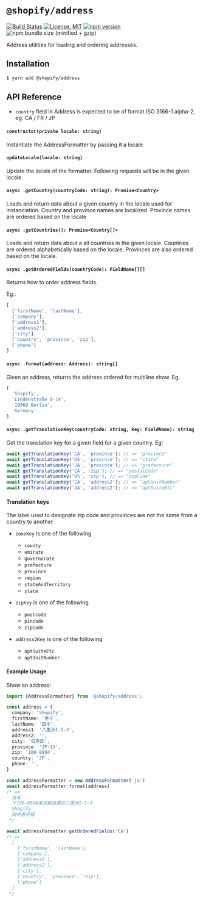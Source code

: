 # `@shopify/address`

[![Build Status](https://travis-ci.org/Shopify/quilt.svg?branch=master)](https://travis-ci.org/Shopify/quilt)
[![License: MIT](https://img.shields.io/badge/License-MIT-green.svg)](LICENSE.md) [![npm version](https://badge.fury.io/js/%40shopify%2Faddress.svg)](https://badge.fury.io/js/%40shopify%2Faddress)
![npm bundle size (minified + gzip)](https://img.shields.io/bundlephobia/minzip/%40shopify/shopify%2address.svg)


Address utilities for loading and ordering addresses.

## Installation

```bash
$ yarn add @shopify/address
```

## API Reference

- `country` field in Address is expected to be of format ISO 3166-1 alpha-2, eg. CA / FR / JP

#### `constructor(private locale: string)`

Instantiate the AddressFormatter by passing it a locale.

#### `updateLocale(locale: string)`

Update the locale of the formatter. Following requests will be in the given locale.

#### `async .getCountry(countryCode: string): Promise<Country>`

Loads and return data about a given country in the locale used for instanciation. Country and province names are localized. Province names are ordered based on the locale

#### `async .getCountries(): Promise<Country[]>`

Loads and return data about a all countries in the given locale. Countries are ordered alphabetically based on the locale. Provinces are also ordered based on the locale.

#### `async .getOrderedFields(countryCode): FieldName[][]`

Returns how to order address fields.

Eg.: 

``` typescript
[
  ['firstName', 'lastName'],
  ['company'],
  ['address1'],
  ['address2'],
  ['city'],
  ['country', 'province', 'zip'],
  ['phone']
]
```

#### `async .format(address: Address): string[]`

Given an address, returns the address ordered for multiline show. Eg.

``` typescript
[
  'Shopify',
  'Lindenstraße 9-14',
  '10969 Berlin',
  'Germany'
]
```

#### `async .getTranslationKey(countryCode: string, key: FieldName): string`

Get the translation key for a given field for a given country. Eg: 

``` typescript
await getTranslationKey('CA', 'province'); // => "province"
await getTranslationKey('US', 'province'); // => "state"
await getTranslationKey('JA', 'province'); // => "prefecture"
await getTranslationKey('CA', 'zip'); // => "postalCode"
await getTranslationKey('US', 'zip'); // => "zipCode"
await getTranslationKey('CA', 'address2'); // => "aptUnitNumber"
await getTranslationKey('JA', 'address2'); // => "aptSuiteEtc"
```

#### Translation keys

The label used to designate zip code and provinces are not the same from a country to another

- `zoneKey` is one of the following
  - `county`
  - `emirate`
  - `governorate`
  - `prefecture`
  - `province`
  - `region`
  - `stateAndTerritory`
  - `state`


- `zipKey` is one of the following
  - `postcode`
  - `pincode`
  - `zipCode`

- `address2Key` is one of the following
  - `aptSuiteEtc`
  - `aptUnitNumber`


#### Example Usage

Show an address:

```typescript
import {AddressFormatter} from '@shopify/address';

const address = {
  company: 'Shopify',
  firstName: '恵子',
  lastName: '田中',
  address1: '八重洲1-5-3',
  address2: '',
  city: '目黒区',
  province: 'JP-13',
  zip: '100-8994',
  country: 'JP',
  phone: '',
}

const addressFormatter = new AddressFormatter('ja')
await addressFormatter.format(address) 
/* => 
  日本
  〒100-8994東京都目黒区八重洲1-5-3
  Shopify
  田中恵子様
 */

await addressFormatter.getOrderedFields('CA') 
/* => 
  [
    ['firstName', 'lastName'],
    ['company'],
    ['address1'],
    ['address2'],
    ['city'],
    ['country', 'province', 'zip'],
    ['phone']
  ]
 */
```
